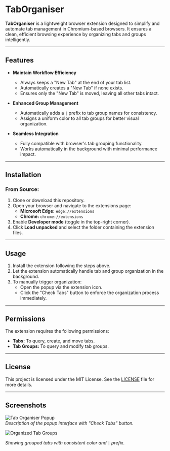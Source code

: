 # TabOrganiser

**TabOrganiser** is a lightweight browser extension designed to simplify and automate tab management in Chromium-based browsers. It ensures a clean, efficient browsing experience by organizing tabs and groups intelligently.

---

## Features

- **Maintain Workflow Efficiency**
  - Always keeps a "New Tab" at the end of your tab list.
  - Automatically creates a "New Tab" if none exists.
  - Ensures only the "New Tab" is moved, leaving all other tabs intact.

- **Enhanced Group Management**
  - Automatically adds a `|` prefix to tab group names for consistency.
  - Assigns a uniform color to all tab groups for better visual organization.

- **Seamless Integration**
  - Fully compatible with browser's tab grouping functionality.
  - Works automatically in the background with minimal performance impact.

---

## Installation

### From Source:
1. Clone or download this repository.
2. Open your browser and navigate to the extensions page:
   - **Microsoft Edge:** `edge://extensions`
   - **Chrome:** `chrome://extensions`
3. Enable **Developer mode** (toggle in the top-right corner).
4. Click **Load unpacked** and select the folder containing the extension files.

---

## Usage

1. Install the extension following the steps above.
2. Let the extension automatically handle tab and group organization in the background.
3. To manually trigger organization:
   - Open the popup via the extension icon.
   - Click the "Check Tabs" button to enforce the organization process immediately.

---

## Permissions

The extension requires the following permissions:
- **Tabs:** To query, create, and move tabs.
- **Tab Groups:** To query and modify tab groups.


---

## License

This project is licensed under the MIT License. See the [LICENSE](LICENSE) file for more details.

---

## Screenshots

![Tab Organiser Popup](https://via.placeholder.com/800x400?text=Screenshot+Placeholder)  
_Description of the popup interface with "Check Tabs" button._  

![Organized Tab Groups](https://github.com/user-attachments/assets/42048954-8217-4ed9-8e4e-a4040c9ec014)
 
_Showing grouped tabs with consistent color and `|` prefix._
